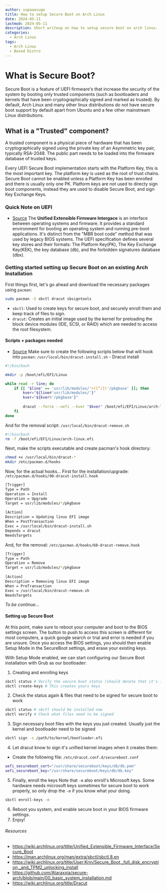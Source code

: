 ```yaml
---
author: supaaasuge
title: How to setup Secure Boot on Arch Linux
date: 2024-05-11
lastmod: 2024-05-11
description: Short writeup on how to setup secure boot on arch linux.
categories:
  - Arch Linux
tags:
  - Arch Linux
  - Based Distro 
---
```


# What is Secure Boot?
Secure Boot is a feature of UEFI firmware's that increase the security of the system by booting only trusted components (such as bootloaders and kernels that have been cryptographically signed and marked as trusted). By default, Arch Linux and many other linux distributions do not have secure boot support by default apart from Ubuntu and a few other mainstream Linux distributions.

## What is a "Trusted" component?
A trusted component is a physical piece of hardware that has been cryptographically signed using the private key of an Asymmetric key pair, typically RSA-2048. The public part needs to be loaded into the firmware database of trusted keys.

Every UEFI Secure Boot implementation starts with the Platform Key, this is the most important key. The platform key is used as the root of trust chains. Secure Boot cannot be enabled unless a Platform Key has been enrolled and there is usually only one PK. Platform keys are not used to directy sign boot components, instead they are used to disable Secure Boot, and sign Key Exchange Keys.

### Quick Note on UEFI
- [Source](https://wiki.archlinux.org/title/Unified_Extensible_Firmware_Interface)
The **Unified Extensible Firmware Intergace** is an interface between operating systems and firmware. It provides a standard environment for booting an operating system and running pre-boot applications. It's distinct from the "MBR boot code" method that was used by legacy BIOS systems. The UEFI specification defines several key stores and their formats: The Platform Key(PK), The Key Exchange Key(KEK), the key database (db), and the forbidden signatures database (dbx).

### Getting started setting up Secure Boot on an existing Arch Installation
First things first, let's go ahead and download the necessary packages using `pacman`:
```bash
sudo pacman -S sbctl dracut sbsigntools
```
- `sbctl`: Used to create keys for secure boot, and securely enroll them and keep track of files to sign.
- `dracut`: Creates an initial image used by the kernel for preloading the block device modules (IDE, SCSI, or RAID) which are needed to access the root filesystem.


#### Scripts + packages needed
- [Source](https://github.com/Ataraxxia/secure-arch/blob/main/00_basic_system_installation.md)
Make sure to create the following scripts below that will hook into `pacman`:
`/usr/local/bin/dracut-install.sh` - Dracut install
```bash
#!/bin/bash

mkdir -p /boot/efi/EFI/Linux

while read -r line; do
	if [[ "$line" == 'usr/lib/modules/'+([^/])'/pkgbase' ]]; then
		kver="${line#'usr/lib/modules/'}"
		kver="${kver%'/pkgbase'}"
	
		dracut --force --uefi --kver "$kver" /boot/efi/EFI/Linux/arch-linux.efi
	fi
done
```

And for the removal script:
`/usr/local/bin/dracut-remove.sh`
```bash
#!/bin/bash
rm -f /boot/efi/EFI/Linux/arch-linux.efi
```

Next, make the scripts executable and create pacman's hook directory:
```bash
chmod +x /usr/local/bin/dracut-*
mkdir /etc/pacman.d/hooks
```

Now, for the actual hooks... First for the installation/upgrade:
`/etc/pacman.d/hooks/90-dracut-install.hook`
```bash
[Trigger]
Type = Path
Operation = Install
Operation = Upgrade
Target = usr/lib/modules/*/pkgbase
	
[Action]
Description = Updating linux EFI image
When = PostTransaction
Exec = /usr/local/bin/dracut-install.sh
Depends = dracut
NeedsTargets
```

And, for the removal:
`/etc/pacman.d/hooks/60-dracut-remove.hook`
```bash
[Trigger]
Type = Path
Operation = Remove
Target = usr/lib/modules/*/pkgbase
	
[Action]
Description = Removing linux EFI image
When = PreTransaction
Exec = /usr/local/bin/dracut-remove.sh
NeedsTargets
```
*To be continue...*

#### Setting up Secure Boot
At this point, make sure to reboot your computer and boot to the BIOS settings screen. The button to push to access this screen is different for most computers, a quick google search or trial and error is needed if you are unsure. Once you access the BIOS settings, you should then enable Setup Mode in the SecureBoot settings, and erase your existing keys.

With Setup Mode enabled, we can start configuring our Secure Boot installation with Grub as our bootloader:

1. Creating and enrolling keys
```bash
sbctl status # Verify the secure boot status (should denote that it's in setup mode)
sbctl create-keys # This creates yours keys
```
2. Check the status again & files that need to be signed for secure boot to work
```bash
sbctl status # sbctl should be installed now
sbctl verify # Check what files need to be signed
```
3. Sign necessary boot files with the keys you just created. Usually just the kernel and bootloader need to be signed
```bash
sbctl sign -s /path/to/kernel/bootloader.efi
```
4. Let dracut know to sign it's unified kernel images when it creates them:
- Create the following file: `/etc/dracut.conf.d/secureboot.conf`
```bash
uefi_secureboot_cert="/usr/share/secureboot/keys/db/db.pem"
uefi_secureboot_key="/usr/share/secureboot/keys/db/db.key"
```
5. Finally, enroll the keys
Note that `-m` also enroll's Microsoft keys. Some hardware needs microsoft keys sometimes for secure boot to work properly, so only drop the `-m` if you know what your doing.
```bash
sbctl enroll-keys -m
```
6. Reboot you system, and enable secure boot in your BIOS firmware settings.
7. Enjoy!


###### Resources
- https://wiki.archlinux.org/title/Unified_Extensible_Firmware_Interface/Secure_Boot
- https://man.archlinux.org/man/extra/sbctl/sbctl.8.en
- https://wiki.archlinux.org/title/User:Krin/Secure_Boot,_full_disk_encryption,_and_TPM2_unlocking_install
- https://github.com/Ataraxxia/secure-arch/blob/main/00_basic_system_installation.md
- https://wiki.archlinux.org/title/Dracut